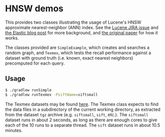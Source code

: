 # HNSW demos

This provides two classes illustrating the usage of Lucene's HNSW approximate nearest-neighbor (ANN) index.
See the [Lucene JIRA issue](https://issues.apache.org/jira/browse/LUCENE-9004) and [the Elastic blog post](https://www.elastic.co/blog/introducing-approximate-nearest-neighbor-search-in-elasticsearch-8-0) for more background, 
and [the original paper](https://arxiv.org/pdf/1603.09320.pdf) for how it works.

The classes provided are `SimpleExample`, which creates and searches a random graph, and `Texmex`, which tests the recall performance against a dataset with ground truth (i.e. known, exact nearest neighbors) precomputed for each query.

## Usage

```bash
$ ./gradlew runSimple
$ ./gradlew runTexmex -PsiftName=siftsmall
```

The Texmex datasets may be found [here](http://corpus-texmex.irisa.fr/). 
The Texmex class expects to find the data files in a subdirectory of the current working directory, as extracted from the dataset `tgz` archive (e.g. `siftsmall`, `sift`, etc.). The `siftsmall` dataset runs in about 2 seconds, as long as there are enough cores to give each of the 10 runs to a separate thread. The `sift` dataset runs in about 10.5 minutes.
